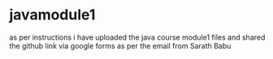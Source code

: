 # javamodule1
as per instructions i have uploaded the java course module1 files and shared the github link via google forms as per the email from Sarath Babu
